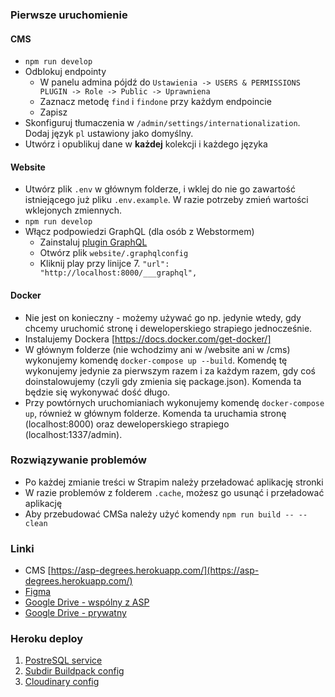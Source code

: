 ### Pierwsze uruchomienie

#### CMS
- `npm run develop`
- Odblokuj endpointy
  - W panelu admina pójdź do `Ustawienia -> USERS & PERMISSIONS PLUGIN -> Role -> Public -> Uprawniena`
  - Zaznacz metodę `find` i `findone` przy każdym endpoincie
  - Zapisz
- Skonfiguruj tłumaczenia w `/admin/settings/internationalization`. Dodaj język `pl` ustawiony jako domyślny.
- Utwórz i opublikuj dane w **każdej** kolekcji i każdego języka

#### Website

- Utwórz plik `.env` w głównym folderze, i wklej do nie go zawartość istniejącego już pliku `.env.example`. W razie potrzeby zmień wartości wklejonych zmiennych.
- `npm run develop`
- Włącz podpowiedzi GraphQL (dla osób z Webstormem)
  - Zainstaluj [plugin GraphQL](https://plugins.jetbrains.com/plugin/8097-js-graphql)
  - Otwórz plik `website/.graphqlconfig`
  - Kliknij play przy linijce 7. `"url": "http://localhost:8000/___graphql",`

#### Docker

- Nie jest on konieczny - możemy używać go np. jedynie wtedy, gdy chcemy uruchomić stronę i deweloperskiego strapiego jednocześnie.
- Instalujemy Dockera [https://docs.docker.com/get-docker/]
- W głównym folderze (nie wchodzimy ani w /website ani w /cms) wykonujemy komendę `docker-compose up --build`. Komendę tę wykonujemy jedynie za pierwszym razem i za każdym razem, gdy coś doinstalowujemy (czyli gdy zmienia się package.json). Komenda ta będzie się wykonywać dość długo.
- Przy powtórnych uruchomianiach wykonujemy komendę `docker-compose up`, również w głównym folderze. Komenda ta uruchamia stronę (localhost:8000) oraz deweloperskiego strapiego (localhost:1337/admin).

### Rozwiązywanie problemów

- Po każdej zmianie treści w Strapim należy przeładować aplikację stronki
- W razie problemów z folderem `.cache`, możesz go usunąć i przeładować aplikację
- Aby przebudować CMSa należy użyć komendy `npm run build -- --clean`

### Linki
 - CMS [https://asp-degrees.herokuapp.com/](https://asp-degrees.herokuapp.com/)
 - [Figma](https://www.figma.com/file/KPmbtxtQE3wNWB5z7dZVo2)
 - [Google Drive - wspólny z ASP](https://drive.google.com/drive/folders/10eo31TjO6MT3Tsgown5L2wDCQmSUx-xw?usp=sharing)
 - [Google Drive - prywatny](https://drive.google.com/drive/folders/1_DJ7Aw1J1JK_MEorPPnUFzAvjttZAEAi?usp=sharing)

### Heroku deploy
1.  [PostreSQL service](https://strapi.io/documentation/developer-docs/latest/setup-deployment-guides/deployment/hosting-guides/heroku.html)
2.  [Subdir Buildpack config](https://github.com/timanovsky/subdir-heroku-buildpack)
3.  [Cloudinary config](https://strapi.io/blog/adding-cloudinary-support-to-your-strapi-application)

